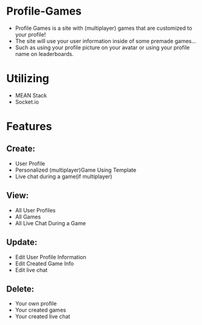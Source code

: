 # Profile-Games
- Profile Games is a site with (multiplayer) games that are customized to your profile! 
- The site will use your user information inside of some premade games... 
- Such as using your profile picture on your avatar or using your profile name on leaderboards.

# Utilizing
 - MEAN Stack
 - Socket.io
# Features

## Create:
 - User Profile 
 - Personalized (multiplayer)Game Using Template
 - Live chat during a game(if multiplayer)
 
 ## View:
 - All User Profiles 
 - All Games
 - All Live Chat During a Game
 
 ## Update:
 - Edit User Profile Information
 - Edit Created Game Info
 - Edit live chat
 
 ## Delete:
 - Your own profile
 - Your created games
 - Your created live chat
